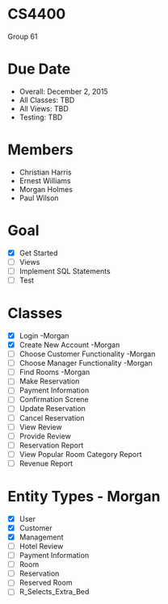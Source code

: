 # CS4400
Group 61

Due Date
================
- Overall: December 2, 2015
- All Classes: TBD
- All Views: TBD
- Testing: TBD

Members
================
- Christian Harris
- Ernest Williams
- Morgan Holmes
- Paul Wilson

Goal
================
- [x] Get Started
- [ ] Views
- [ ] Implement SQL Statements
- [ ] Test

Classes
================
- [x] Login -Morgan
- [x] Create New Account -Morgan
- [ ] Choose Customer Functionality -Morgan
- [ ] Choose Manager Functionality -Morgan
- [ ] Find Rooms -Morgan
- [ ] Make Reservation
- [ ] Payment Information
- [ ] Confirmation Screne
- [ ] Update Reservation
- [ ] Cancel Reservation
- [ ] View Review
- [ ] Provide Review
- [ ] Reservation Report
- [ ] View Popular Room Category Report
- [ ] Revenue Report

Entity Types - Morgan
================
- [x] User
- [x] Customer
- [x] Management
- [ ] Hotel Review
- [ ] Payment Information
- [ ] Room 
- [ ] Reservation
- [ ] Reserved Room
- [ ] R_Selects_Extra_Bed
